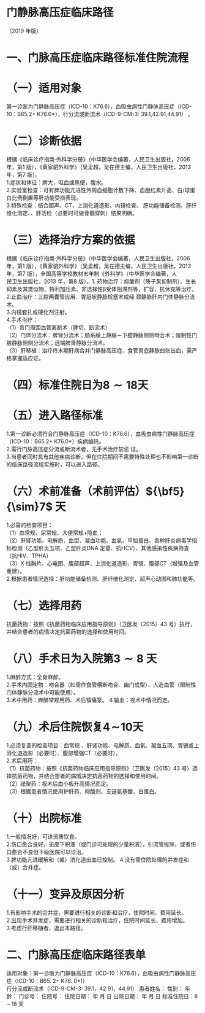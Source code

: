 # 门静脉高压症临床路径  
（2019 年版）  
# 一、门脉高压症临床路径标准住院流程  
# （一）适用对象  
第一诊断为门静脉高压症（ICD-10：K76.6），血吸虫病性门静脉高压症（ICD-10：B65.$2+$ K76.0\*），行分流或断流术（ICD-9-CM-3: 39.1,42.91,44.91） 。  
# （二）诊断依据  
根据《临床诊疗指南·外科学分册》（中华医学会编著，人民卫生出版社，2006 年，第1 版），《黄家驷外科学》（吴孟超，吴在德主编，人民卫生出版社，2013 年，第7 版）。  
1.症状和体征：脾大，呕血或黑便，腹水。  
2.实验室检查：可有脾功能亢进性外周血细胞计数下降、血胆红素升高、白/球蛋白比例倒置等肝功能受损表现。  
3.特殊检查：结合超声、CT、上消化道造影、内镜检查、 肝功能储备检测、肝纤维化测定、、肝活检（必要时可做骨髓穿刺）结果明确。  
# （三）选择治疗方案的依据  
根据《临床诊疗指南·外科学分册》（中华医学会编著，人民卫生出版社，2006 年，第1 版），《黄家驷外科学》（吴孟超，吴在德主编，人民卫生出版社，2013 年，第7 版），全国高等学校教材五年制《外科学》（中华医学会编著，人  
民卫生出版社，2013 年，第8 版）。1. 药物治疗：抑酸剂（质子泵抑制剂）、生长抑素及其类似物、特利加压素、非选择性β受体阻滞剂等，扩容、抗休克等治疗。  
2.止血治疗：三腔两囊管应用、胃冠状静脉栓塞术或经 颈静脉肝内门体静脉分流术。  
3.内镜套扎或硬化剂注射。  
4.手术治疗：  
（1）贲门周围血管离断术（脾切、断流术）  
（2）门体分流术：脾肾分流术；肠系膜上静脉－下腔静脉侧侧吻合术；限制性门腔静脉侧侧分流术；远端脾肾静脉分流术。  
（3）肝移植：治疗终末期肝病合并门静脉高压症、食管胃底静脉曲张出血，需严格掌握适应证。  
# （四）标准住院日为$\scriptstyle{8\sim18}$天  
# （五）进入路径标准  
1.第一诊断必须符合门静脉高压症（ICD-10：K76.6），血吸虫病性门静脉高压症（ICD-10：B65.$2+$ K76.0\*）疾病编码。  
2.需行门脉高压症分流或断流术者，无手术治疗禁忌 证。  
3.当患者同时具有其他疾病诊断，但在住院期间不需要特殊处理也不影响第一诊断的临床路径流程实施时，可以进入路径。  
# （六）术前准备（术前评估）${\bf5}{\sim}7$ 天  
1.必需的检查项目：  
（1）血常规、尿常规、大便常规+隐血；  
（2）肝肾功能、电解质、血型、凝血功能、血氨、甲胎蛋白、各种肝炎病毒学指标检测（乙型肝炎五项、乙型肝炎DNA 定量、抗HCV）、其他感染性疾病筛查（抗HIV、TPHA）  
（3）X 线胸片、心电图、腹部超声、上消化道造影、胃镜、腹部CT（增强及血管重建）。  
2.根据患者情况选择：肝功能储备检测、肝纤维化测定、超声心动图和肺功能等。  
# （七）选择用药  
抗菌药物：按照《抗菌药物临床应用指导原则》（卫医发〔2015〕43 号）执行，并结合患者的病情决定抗菌药物的选择和使用时间。  
# （八）手术日为入院第$\scriptstyle{\pmb3}\sim{\pmb8}$ 天  
1.麻醉方式：全身麻醉。  
2.手术内固定物：吻合器（如需作食管横断吻合、幽门成型）、人造血管（限制性门体静脉分流术中可能使用）。  
3.术中用药：麻醉常规用药、术后镇痛泵。 4.输血：视术中情况而定。  
# （九）术后住院恢复$\mathord{\mathbf{4}}\!\sim\!10$天  
1.必须复查的检查项目：血常规 、肝肾功能、电解质、血氨、凝血五项、胃镜或上消化道造影（必要时）、腹部增强CT（必要时）。  
2.术后用药：  
（1）抗菌药物：按照《抗菌药物临床应用指导原则》（卫医发〔2015〕43 号）选择抗菌药物，并结合患者的病情决定抗菌药物的选择和使用时间。  
（2）祛聚药：视术后血小板升高情况而定。  
（3）根据患者情况使用护肝药、抑酸剂、支链氨基酸、白蛋白。  
# （十）出院标准  
1.一般情况好，可进流质饮食。  
2.伤口愈合良好，无皮下积液（或门诊可处理的少量积液），引流管拔除，或者伤口愈合不良但下级医院可以诊治。  
3.脾功能亢进缓解和（或）消化道出血已控制。 4.没有需住院处理的并发症和（或）合并症。  
# （十一）变异及原因分析  
1.有影响手术的合并症，需要进行相关的诊断和治疗，住院时间、费用延长。  
2.出现手术并发症，需要进行相关的诊断和治疗，住院时间延长、费用增加。  
3.考虑行肝移植者，退出本路径。  
# 二、门脉高压症临床路径表单  
适用对象：第一诊断为门静脉高压症（ICD-10：K76.6），血吸虫病性门静脉高压症（ICD-10：$\mathrm{B65.~2+~K76.~0*})$）  
行分流或断流术（ICD-9-CM-3: 39.1，42.91，44.91） 患者姓名：         性别：      年龄：      门诊号：         住院号：         住院日期：      年   月   日  出院日期：     年   月   日 标准住院日：$8\!\sim\!18$ 天  
